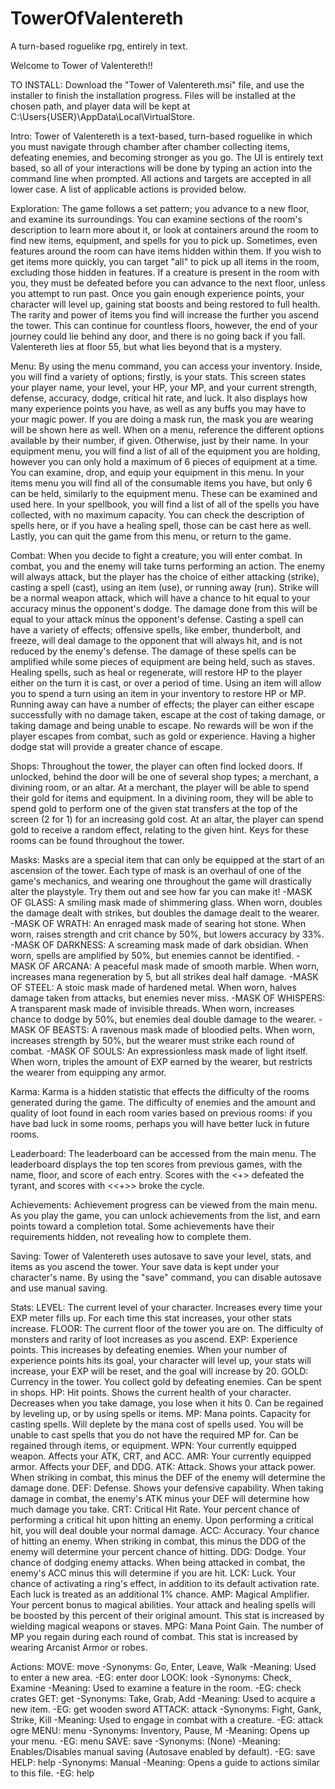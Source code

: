 # TowerOfValentereth
A turn-based roguelike rpg, entirely in text.

Welcome to Tower of Valentereth!!

TO INSTALL:
	Download the "Tower of Valentereth.msi" file, and use the installer to finish the installation progress. Files will be installed at the chosen
	path, and player data will be kept at C:\Users\{USER}\AppData\Local\VirtualStore.

Intro:
    Tower of Valentereth is a text-based, turn-based roguelike in which you must navigate through chamber after chamber collecting items,
    defeating enemies, and becoming stronger as you go. The UI is entirely text based, so all of your interactions will be done by typing
    an action into the command line when prompted. All actions and targets are accepted in all lower case. A list of applicable actions
    is provided below.

Exploration:
    The game follows a set pattern; you advance to a new floor, and examine its surroundings. You can examine sections of the room's
    description to learn more about it, or look at containers around the room to find new items, equipment, and spells for you to pick up.
    Sometimes, even features around the room can have items hidden within them. If you wish to get items more quickly, you can target "all"
	to pick up all items in the room, excluding those hidden in features.
    If a creature is present in the room with you, they must be defeated before you can advance to the next floor, unless you attempt to run past.
    Once you gain enough experience points, your character will level up, gaining stat boosts and being restored to full health. The rarity and
    power of items you find will increase the further you ascend the tower. This can continue for countless floors, however, the end of your journey
    could lie behind any door, and there is no going back if you fall. Valentereth lies at floor 55, but what lies beyond that is a mystery.

Menu:
    By using the menu command, you can access your inventory. Inside, you will find a variety of options; firstly, is your stats. This screen
    states your player name, your level, your HP, your MP, and your current strength, defense, accuracy, dodge, critical hit rate, and luck. It also
    displays how many experience points you have, as well as any buffs you may have to your magic power. If you are doing a mask run, the mask
    you are wearing will be shown here as well. When on a menu, reference the different options available by their number, if given. Otherwise, just
    by their name.
    In your equipment menu, you will find a list of all of the equipment you are holding, however you can only hold a maximum of 6 pieces of
    equipment at a time. You can examine, drop, and equip your equipment in this menu. In your items menu you will find all of the consumable
    items you have, but only 6 can be held, similarly to the equipment menu. These can be examined and used here. In your spellbook, you will
    find a list of all of the spells you have collected, with no maximum capacity. You can check the description of spells here, or if you
    have a healing spell, those can be cast here as well. Lastly, you can quit the game from this menu, or return to the game.

Combat:
    When you decide to fight a creature, you will enter combat. In combat, you and the enemy will take turns performing an action. The
    enemy will always attack, but the player has the choice of either attacking (strike), casting a spell (cast), using an item
    (use), or running away (run). Strike will be a normal weapon attack, which will have a chance to hit equal to your accuracy minus the opponent's
    dodge. The damage done from this will be equal to your attack minus the opponent's defense. Casting a spell can have a variety of effects;
    offensive spells, like ember, thunderbolt, and freeze, will deal damage to the opponent that will always hit, and is not reduced by
    the enemy's defense. The damage of these spells can be amplified while some pieces of equipment are being held, such as staves. Healing spells,
    such as heal or regenerate, will restore HP to the player either on the turn it is cast, or over a period of time. Using an item will allow you
    to spend a turn using an item in your inventory to restore HP or MP.
    Running away can have a number of effects; the player can either escape successfully with no damage taken, escape at the cost of taking damage,
    or taking damage and being unable to escape. No rewards will be won if the player escapes from combat, such as gold or experience. Having a higher
    dodge stat will provide a greater chance of escape.

Shops:
    Throughout the tower, the player can often find locked doors. If unlocked, behind the door will be one of several shop types; a merchant, a divining
	room, or an altar. At a merchant, the player will be able to spend their gold for items and equipment. In a divining room, they will be able to spend
	gold to perform one of the given stat transfers at the top of the screen (2 for 1) for an increasing gold cost. At an altar, the player can spend gold
	to receive a random effect, relating to the given hint. Keys for these rooms can be found throughout the tower.

Masks:
    Masks are a special item that can only be equipped at the start of an ascension of the tower. Each type of mask is an overhaul of one of the game's
    mechanics, and wearing one throughout the game will drastically alter the playstyle. Try them out and see how far you can make it!
	-MASK OF GLASS: A smiling mask made of shimmering glass. When worn, doubles the damage dealt with strikes, but doubles the damage dealt to the
		wearer.
	-MASK OF WRATH: An enraged mask made of searing hot stone. When worn, raises strength and crit chance by 50%, but lowers accuracy by 33%.
	-MASK OF DARKNESS: A screaming mask made of dark obsidian. When worn, spells are amplified by 50%, but enemies cannot be identified.
	-MASK OF ARCANA: A peaceful mask made of smooth marble. When worn, increases mana regeneration by 5, but all strikes deal half damage.
	-MASK OF STEEL: A stoic mask made of hardened metal. When worn, halves damage taken from attacks, but enemies never miss.
	-MASK OF WHISPERS: A transparent mask made of invisible threads. When worn, increases chance to dodge by 50%, but enemies deal double damage to
		the wearer.
	-MASK OF BEASTS: A ravenous mask made of bloodied pelts. When worn, increases strength by 50%, but the wearer must strike each round of combat.
	-MASK OF SOULS: An expressionless mask made of light itself. When worn, triples the amount of EXP earned by the wearer, but restricts the wearer
		from equipping any armor.

Karma:
    Karma is a hidden statistic that effects the difficulty of the rooms generated during the game. The difficulty of enemies and the amount and quality
    of loot found in each room varies based on previous rooms: if you have bad luck in some rooms, perhaps you will have better luck in future rooms.

Leaderboard:
    The leaderboard can be accessed from the main menu. The leaderboard displays the top ten scores from previous games, with the name, floor, and score
	of each entry. Scores with the <+> defeated the tyrant, and scores with <<+>> broke the cycle.

Achievements:
	Achievement progress can be viewed from the main menu. As you play the game, you can unlock achievements from the list, and earn points toward a
	completion total. Some achievements have their requirements hidden, not revealing how to complete them.

Saving:
    Tower of Valentereth uses autosave to save your level, stats, and items as you ascend the tower. Your save data is kept under your character's name.
    By using the "save" command, you can disable autosave and use manual saving.

Stats:
    LEVEL: The current level of your character. Increases every time your EXP meter fills up. For each time this stat increases, your other stats increase.
    FLOOR: The current floor of the tower you are on. The difficulty of monsters and rarity of loot increases as you ascend.
    EXP: Experience points. This increases by defeating enemies. When your number of experience points hits its goal, your character will level up, your
        stats will increase, your EXP will be reset, and the goal will increase by 20.
    GOLD: Currency in the tower. You collect gold by defeating enemies. Can be spent in shops.
    HP: Hit points. Shows the current health of your character. Decreases when you take damage, you lose when it hits 0. Can be regained by leveling up,
        or by using spells or items.
    MP: Mana points. Capacity for casting spells. Will deplete by the mana cost of spells used. You will be unable to cast spells that you do not have the
        required MP for. Can be regained through items, or equipment.
    WPN: Your currently equipped weapon. Affects your ATK, CRT, and ACC.
    AMR: Your currently equipped armor. Affects your DEF, and DDG.
    ATK: Attack. Shows your attack power. When striking in combat, this minus the DEF of the enemy will determine the damage done.
    DEF: Defense. Shows your defensive capability. When taking damage in combat, the enemy's ATK minus your DEF will determine how much damage you take.
    CRT: Critical Hit Rate. Your percent chance of performing a critical hit upon hitting an enemy. Upon performing a critical hit, you will deal double
        your normal damage.
    ACC: Accuracy. Your chance of hitting an enemy. When striking in combat, this minus the DDG of the enemy will determine your percent chance of hitting.
    DDG: Dodge. Your chance of dodging enemy attacks. When being attacked in combat, the enemy's ACC minus this will determine if you are hit.
	LCK: Luck. Your chance of activating a ring's effect, in addition to its default activation rate. Each luck is treated as an additional 1% chance.
    AMP: Magical Amplifier. Your percent bonus to magical abilities. Your attack and healing spells will be boosted by this percent of their original amount.
        This stat is increased by wielding magical weapons or staves.
    MPG: Mana Point Gain. The number of MP you regain during each round of combat. This stat is increased by wearing Arcanist Armor or robes.

Actions:
    MOVE: move <target>
        -Synonyms: Go, Enter, Leave, Walk
        -Meaning: Used to enter a new area.
        -EG: enter door
    LOOK: look <target>
        -Synonyms: Check, Examine
        -Meaning: Used to examine a feature in the room.
        -EG: check crates
    GET: get <target>
        -Synonyms: Take, Grab, Add
        -Meaning: Used to acquire a new item.
        -EG: get wooden sword
    ATTACK: attack <target>
        -Synonyms: Fight, Gank, Strike, Kill
        -Meaning: Used to engage in combat with a creature.
        -EG: attack ogre
    MENU: menu
        -Synonyms: Inventory, Pause, M
        -Meaning: Opens up your menu.
        -EG: menu
    SAVE: save
	    -Synonyms: (None)
	    -Meaning: Enables/Disables manual saving (Autosave enabled by default).
	    -EG: save
    HELP: help
	    -Synonyms: Manual
	    -Meaning: Opens a guide to actions similar to this file.
	    -EG: help

